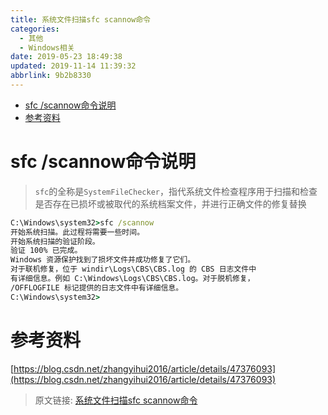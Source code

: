 ```yaml
---
title: 系统文件扫描sfc scannow命令
categories: 
  - 其他
  - Windows相关
date: 2019-05-23 18:49:38
updated: 2019-11-14 11:39:32
abbrlink: 9b2b8330
---
```

<div id='my_toc'>

- [sfc /scannow命令说明](/blog/9b2b8330/#sfc-scannow命令说明)
- [参考资料](/blog/9b2b8330/#参考资料)

</div>
<!--more-->
<script>if (navigator.platform.toLowerCase() == 'win32'){document.getElementById('my_toc').style.display = 'none';}</script>

<!--end-->
# sfc /scannow命令说明 #
> `sfc`的全称是`SystemFileChecker`，指代系统文件检查程序用于扫描和检查是否存在已损坏或被取代的系统档案文件，并进行正确文件的修复替换
```cmd
C:\Windows\system32>sfc /scannow
开始系统扫描。此过程将需要一些时间。
开始系统扫描的验证阶段。
验证 100% 已完成。
Windows 资源保护找到了损坏文件并成功修复了它们。
对于联机修复，位于 windir\Logs\CBS\CBS.log 的 CBS 日志文件中
有详细信息。例如 C:\Windows\Logs\CBS\CBS.log。对于脱机修复，
/OFFLOGFILE 标记提供的日志文件中有详细信息。
C:\Windows\system32>
```
# 参考资料 #
[https://blog.csdn.net/zhangyihui2016/article/details/47376093](https://blog.csdn.net/zhangyihui2016/article/details/47376093)
>原文链接: [系统文件扫描sfc scannow命令](https://lanlan2017.github.io/blog/9b2b8330/)
